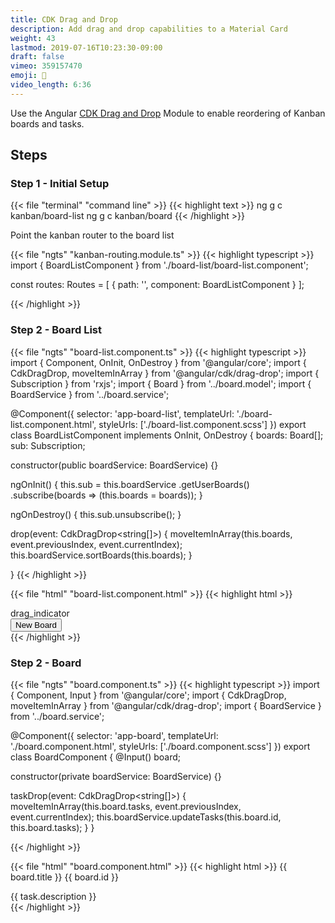 ```yaml
---
title: CDK Drag and Drop
description: Add drag and drop capabilities to a Material Card
weight: 43
lastmod: 2019-07-16T10:23:30-09:00
draft: false
vimeo: 359157470
emoji: 🍱
video_length: 6:36
---
```


Use the Angular [CDK Drag and Drop](https://material.angular.io/cdk/drag-drop/overview) Module to enable reordering of Kanban boards and tasks. 

## Steps

### Step 1 - Initial Setup

{{< file "terminal" "command line" >}}
{{< highlight text >}}
ng g c kanban/board-list
ng g c kanban/board
{{< /highlight >}}

Point the kanban router to the board list

{{< file "ngts" "kanban-routing.module.ts" >}}
{{< highlight typescript >}}
import { BoardListComponent } from './board-list/board-list.component';


const routes: Routes = [
  { path: '', component: BoardListComponent }
];

{{< /highlight >}}

### Step 2 - Board List

{{< file "ngts" "board-list.component.ts" >}}
{{< highlight typescript >}}
import { Component, OnInit, OnDestroy  } from '@angular/core';
import { CdkDragDrop, moveItemInArray } from '@angular/cdk/drag-drop';
import { Subscription } from 'rxjs';
import { Board } from '../board.model';
import { BoardService } from '../board.service';

@Component({
  selector: 'app-board-list',
  templateUrl: './board-list.component.html',
  styleUrls: ['./board-list.component.scss']
})
export class BoardListComponent implements OnInit, OnDestroy {
  boards: Board[];
  sub: Subscription;

  constructor(public boardService: BoardService) {}

  ngOnInit() {
    this.sub = this.boardService
      .getUserBoards()
      .subscribe(boards => (this.boards = boards));
  }

  ngOnDestroy() {
    this.sub.unsubscribe();
  }

  drop(event: CdkDragDrop<string[]>) {
    moveItemInArray(this.boards, event.previousIndex, event.currentIndex);
    this.boardService.sortBoards(this.boards);
  }

}
{{< /highlight >}}

{{< file "html" "board-list.component.html" >}}
{{< highlight html >}}
<div
  cdkDropList
  cdkDropListOrientation="horizontal"
  class="boards"
  (cdkDropListDropped)="drop($event)"
>
  <app-board cdkDrag *ngFor="let board of boards" [board]="board">
    <mat-icon cdkDragHandle class="handle">drag_indicator</mat-icon>
  </app-board>

  <div class="board-button">
    <button
      mat-raised-button
      color="accent"
      cdkDragDisabled
    >
      New Board
    </button>
  </div>
</div>
{{< /highlight >}}

### Step 2 - Board

{{< file "ngts" "board.component.ts" >}}
{{< highlight typescript >}}
import { Component, Input } from '@angular/core';
import { CdkDragDrop, moveItemInArray } from '@angular/cdk/drag-drop';
import { BoardService } from '../board.service';

@Component({
  selector: 'app-board',
  templateUrl: './board.component.html',
  styleUrls: ['./board.component.scss']
})
export class BoardComponent {
  @Input() board;

  constructor(private boardService: BoardService) {}

  taskDrop(event: CdkDragDrop<string[]>) {
    moveItemInArray(this.board.tasks, event.previousIndex, event.currentIndex);
    this.boardService.updateTasks(this.board.id, this.board.tasks);
  }
}

{{< /highlight >}}

{{< file "html" "board.component.html" >}}
{{< highlight html >}}
<mat-card class="outer-card">
  <mat-card-header>
    <!-- Slot for the handle -->
    <ng-content></ng-content>
    <mat-card-title>
      {{ board.title }}
    </mat-card-title>
    <mat-card-subtitle>
      {{ board.id }}
    </mat-card-subtitle>
  </mat-card-header>

  <div
    class="tasks"
    cdkDropList
    cdkDropListOrientation="vertical"
    (cdkDropListDropped)="taskDrop($event)"
  >
    <div
      class="inner-card"
      cdkDrag
      *ngFor="let task of board.tasks; let i = index"
    >
      <mat-card [ngClass]="task.label"> {{ task.description }} </mat-card>
    </div>
  </div>
</mat-card>
{{< /highlight >}}